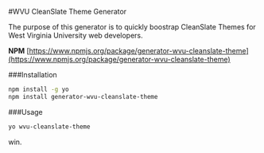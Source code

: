 #WVU CleanSlate Theme Generator

The purpose of this generator is to quickly boostrap CleanSlate Themes for West Virginia University web developers.

**NPM** [https://www.npmjs.org/package/generator-wvu-cleanslate-theme](https://www.npmjs.org/package/generator-wvu-cleanslate-theme)

###Installation

```bash
npm install -g yo
npm install generator-wvu-cleanslate-theme
```

###Usage

```bash
yo wvu-cleanslate-theme
```

win.